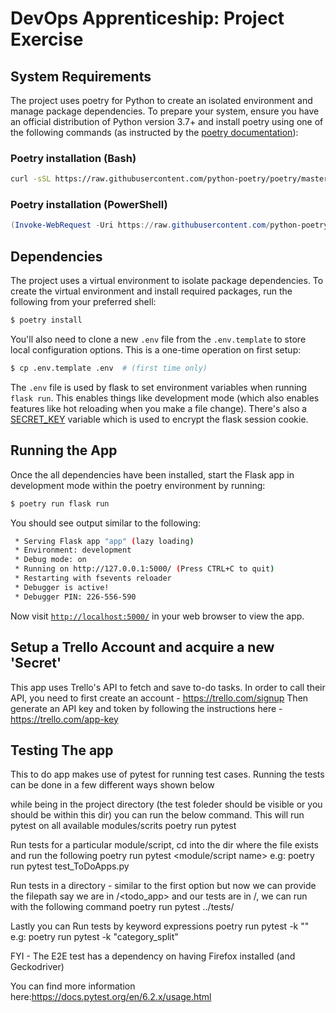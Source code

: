 # DevOps Apprenticeship: Project Exercise

## System Requirements

The project uses poetry for Python to create an isolated environment and manage package dependencies. To prepare your system, ensure you have an official distribution of Python version 3.7+ and install poetry using one of the following commands (as instructed by the [poetry documentation](https://python-poetry.org/docs/#system-requirements)):

### Poetry installation (Bash)

```bash
curl -sSL https://raw.githubusercontent.com/python-poetry/poetry/master/get-poetry.py | python
```

### Poetry installation (PowerShell)

```powershell
(Invoke-WebRequest -Uri https://raw.githubusercontent.com/python-poetry/poetry/master/get-poetry.py -UseBasicParsing).Content | python
```

## Dependencies

The project uses a virtual environment to isolate package dependencies. To create the virtual environment and install required packages, run the following from your preferred shell:

```bash
$ poetry install
```

You'll also need to clone a new `.env` file from the `.env.template` to store local configuration options. This is a one-time operation on first setup:

```bash
$ cp .env.template .env  # (first time only)
```

The `.env` file is used by flask to set environment variables when running `flask run`. This enables things like development mode (which also enables features like hot reloading when you make a file change). There's also a [SECRET_KEY](https://flask.palletsprojects.com/en/1.1.x/config/#SECRET_KEY) variable which is used to encrypt the flask session cookie.

## Running the App

Once the all dependencies have been installed, start the Flask app in development mode within the poetry environment by running:
```bash
$ poetry run flask run
```

You should see output similar to the following:
```bash
 * Serving Flask app "app" (lazy loading)
 * Environment: development
 * Debug mode: on
 * Running on http://127.0.0.1:5000/ (Press CTRL+C to quit)
 * Restarting with fsevents reloader
 * Debugger is active!
 * Debugger PIN: 226-556-590
```
Now visit [`http://localhost:5000/`](http://localhost:5000/) in your web browser to view the app.


## Setup a Trello Account and acquire a new 'Secret'
This app uses Trello's API to fetch and save to-do tasks. In order to call their API, you need to first create an account - https://trello.com/signup
Then generate an API key and token by following the instructions here - https://trello.com/app-key


## Testing The app
This to do app makes use of pytest for running test cases. Running the tests can be done in a few different ways shown below

while being in the project directory (the test foleder should be visible or you should be within this dir) you can run the below command.
This will run pytest on all available modules/scrits
    poetry run pytest 

Run tests for a particular module/script, cd into the dir where the file exists and run the following
    poetry run pytest <module/script name>
    e.g: poetry run pytest test_ToDoApps.py

Run tests in a directory - similar to the first option but now we can provide the filepath
say we are in <project>/<todo_app> and our tests are in <project>/<tests>, we can run with the following command
    poetry run pytest ../tests/

Lastly you can Run tests by keyword expressions
    poetry run pytest -k "<keyword>"
    e.g: poetry run pytest -k "category_split"

FYI - The E2E test has a dependency on having Firefox installed (and Geckodriver)

You can find more information here:https://docs.pytest.org/en/6.2.x/usage.html  

